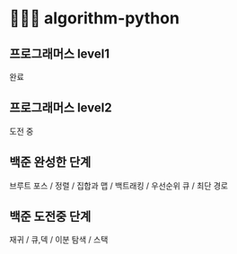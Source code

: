# 👩🏻‍💻 algorithm-python
## 프로그래머스 level1
완료

## 프로그래머스 level2
도전 중

## 백준 완성한 단계
브루트 포스 / 정렬 / 집합과 맵 / 백트래킹 / 우선순위 큐 / 최단 경로

## 백준 도전중 단계
재귀 / 큐,덱 / 이분 탐색 / 스택